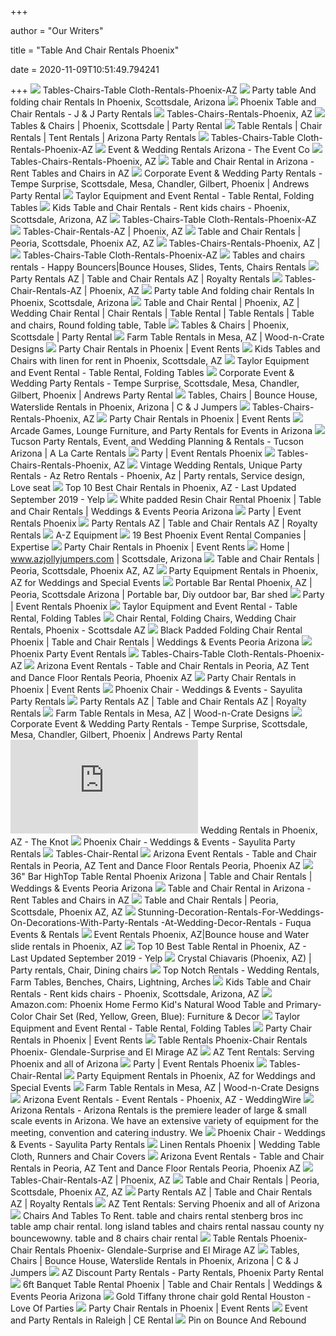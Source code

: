 +++
        
author = "Our Writers"
        
title = "Table And Chair Rentals Phoenix"
        
date = 2020-11-09T10:51:49.794241
        
+++
[ ![](http://www.partyrentalsaz.com/publishImages/Table-And-Chair-Rentals-Phoenix-AZ~~element890.jpg)](http://www.partyrentalsaz.com/publishImages/Table-And-Chair-Rentals-Phoenix-AZ~~element890.jpg) Tables-Chairs-Table Cloth-Rentals-Phoenix-AZ
[ ![](http://www.partyrentalsaz.com/6FoldingTablePartyRentalServicesPhoenixArizona.jpg)](http://www.partyrentalsaz.com/6FoldingTablePartyRentalServicesPhoenixArizona.jpg) Party table And folding chair Rentals In Phoenix, Scottsdale, Arizona
[ ![](http://jandjpartyrentals.com/wp-content/uploads/2014/09/Tables-and-Chairs.png)](http://jandjpartyrentals.com/wp-content/uploads/2014/09/Tables-and-Chairs.png) Phoenix Table and Chair Rentals - J & J Party Rentals
[ ![](https://nebula.wsimg.com/22bff57e93e5709f6ffc29bd9f47fe8c?AccessKeyId=601FAB4E9031F0B4FFA8&disposition=0&alloworigin=1)](https://nebula.wsimg.com/22bff57e93e5709f6ffc29bd9f47fe8c?AccessKeyId=601FAB4E9031F0B4FFA8&disposition=0&alloworigin=1) Tables-Chairs-Rentals-Phoenix, AZ
[ ![](https://www.azpartyrents.com/wp-content/uploads/2009/10/tables-chairs1-300x300.jpg)](https://www.azpartyrents.com/wp-content/uploads/2009/10/tables-chairs1-300x300.jpg) Tables & Chairs | Phoenix, Scottsdale | Party Rental
[ ![](https://static.wixstatic.com/media/c19327_b083f2cfbd1c4d62a864fcc41b33be60~mv2.jpg)](https://static.wixstatic.com/media/c19327_b083f2cfbd1c4d62a864fcc41b33be60~mv2.jpg) Table Rentals | Chair Rentals | Tent Rentals | Arizona Party Rentals
[ ![](http://www.partyrentalsaz.com/6_foot_Banquet_table.jpg)](http://www.partyrentalsaz.com/6_foot_Banquet_table.jpg) Tables-Chairs-Table Cloth-Rentals-Phoenix-AZ
[ ![](https://theeventcoaz.com/wp-content/uploads/2019/03/D93A1341-1.jpg)](https://theeventcoaz.com/wp-content/uploads/2019/03/D93A1341-1.jpg) Event & Wedding Rentals Arizona - The Event Co
[ ![](https://nebula.wsimg.com/307ff0c09e6972cbbfdb1fce69f98d1c?AccessKeyId=601FAB4E9031F0B4FFA8&disposition=0&alloworigin=1)](https://nebula.wsimg.com/307ff0c09e6972cbbfdb1fce69f98d1c?AccessKeyId=601FAB4E9031F0B4FFA8&disposition=0&alloworigin=1) Tables-Chairs-Rentals-Phoenix, AZ
[ ![](https://www.azbouncepro.com/wp-content/uploads/2020/09/778b49cf4f92da03399b42bb4eed86e0.png)](https://www.azbouncepro.com/wp-content/uploads/2020/09/778b49cf4f92da03399b42bb4eed86e0.png) Table and Chair Rental in Arizona - Rent Tables and Chairs in AZ
[ ![](https://andrewspartyrental.com/images/table-and-chair-rentals.jpg)](https://andrewspartyrental.com/images/table-and-chair-rentals.jpg) Corporate Event & Wedding Party Rentals - Tempe Surprise, Scottsdale, Mesa,  Chandler, Gilbert, Phoenix | Andrews Party Rental
[ ![](https://nebula.wsimg.com/4f211cba66e3f31a6dd7b1d59dd04ec1?AccessKeyId=33F077058218D9EAB27B&disposition=0&alloworigin=1)](https://nebula.wsimg.com/4f211cba66e3f31a6dd7b1d59dd04ec1?AccessKeyId=33F077058218D9EAB27B&disposition=0&alloworigin=1) Taylor Equipment and Event Rental - Table Rental, Folding Tables
[ ![](https://www.arizonabouncearound.com/userfiles/products/big/kids-table-and-chair-rental-phoenix-scottsdale-arizona-az.jpg)](https://www.arizonabouncearound.com/userfiles/products/big/kids-table-and-chair-rental-phoenix-scottsdale-arizona-az.jpg) Kids Table and Chair Rentals - Rent kids chairs - Phoenix, Scottsdale,  Arizona, AZ
[ ![](http://www.partyrentalsaz.com/36_Inch_kids_Table.jpg)](http://www.partyrentalsaz.com/36_Inch_kids_Table.jpg) Tables-Chairs-Table Cloth-Rentals-Phoenix-AZ
[ ![](https://nebula.wsimg.com/f9b59fc67ce0ee41cdd94d1e146e1463?AccessKeyId=601FAB4E9031F0B4FFA8&disposition=0&alloworigin=1)](https://nebula.wsimg.com/f9b59fc67ce0ee41cdd94d1e146e1463?AccessKeyId=601FAB4E9031F0B4FFA8&disposition=0&alloworigin=1) Tables-Chair-Rentals-AZ | Phoenix, AZ
[ ![](http://azeventrentals.com/wp-content/uploads/2016/06/DSC_0796-1024x681.jpg)](http://azeventrentals.com/wp-content/uploads/2016/06/DSC_0796-1024x681.jpg) Table and Chair Rentals | Peoria, Scottsdale, Phoenix AZ, AZ
[ ![](http://nebula.wsimg.com/f6386369148196cd0cae9094d2a84807?AccessKeyId=A6BBEDF34F563DAB27F5&disposition=0&alloworigin=1)](http://nebula.wsimg.com/f6386369148196cd0cae9094d2a84807?AccessKeyId=A6BBEDF34F563DAB27F5&disposition=0&alloworigin=1) Tables-Chairs-Rentals-Phoenix, AZ |
[ ![](http://www.partyrentalsaz.com/42_Inch_Round_Table.jpg)](http://www.partyrentalsaz.com/42_Inch_Round_Table.jpg) Tables-Chairs-Table Cloth-Rentals-Phoenix-AZ
[ ![](https://www.chicagobouncers.com/wp-content/uploads/2015/01/8__Banquet_Table_and__Chairs_Party_Rental_Services_Phoenix_Arizona.jpg)](https://www.chicagobouncers.com/wp-content/uploads/2015/01/8__Banquet_Table_and__Chairs_Party_Rental_Services_Phoenix_Arizona.jpg) Tables and chairs rentals - Happy Bouncers|Bounce Houses, Slides, Tents, Chairs  Rentals
[ ![](https://chairandtablerentals.com/wp-content/uploads/2013/07/linen.jpg)](https://chairandtablerentals.com/wp-content/uploads/2013/07/linen.jpg) Party Rentals AZ | Table and Chair Rentals AZ | Royalty Rentals
[ ![](https://nebula.wsimg.com/a1861ea9183366f6d04964888c540954?AccessKeyId=601FAB4E9031F0B4FFA8&disposition=0&alloworigin=1)](https://nebula.wsimg.com/a1861ea9183366f6d04964888c540954?AccessKeyId=601FAB4E9031F0B4FFA8&disposition=0&alloworigin=1) Tables-Chair-Rentals-AZ | Phoenix, AZ
[ ![](http://www.partyrentalsaz.com/6BanquetTablePartyRentalsPhoenixAZ.jpg)](http://www.partyrentalsaz.com/6BanquetTablePartyRentalsPhoenixAZ.jpg) Party table And folding chair Rentals In Phoenix, Scottsdale, Arizona
[ ![](https://i.pinimg.com/originals/0e/dd/27/0edd27486869c65eea47aa97fcdcf74c.png)](https://i.pinimg.com/originals/0e/dd/27/0edd27486869c65eea47aa97fcdcf74c.png) Table and Chair Rental | Phoenix, AZ | Wedding Chair Rental | Chair Rentals  | Table Rental | Table Rentals | Table and chairs, Round folding table,  Table
[ ![](https://www.azpartyrents.com/wp-content/uploads/2009/10/White_Folding_Chair.jpg)](https://www.azpartyrents.com/wp-content/uploads/2009/10/White_Folding_Chair.jpg) Tables & Chairs | Phoenix, Scottsdale | Party Rental
[ ![](https://woodncratedesigns.com/wp-content/uploads/2020/01/farm-tables-at-wedding-venue.jpg)](https://woodncratedesigns.com/wp-content/uploads/2020/01/farm-tables-at-wedding-venue.jpg) Farm Table Rentals in Mesa, AZ | Wood-n-Crate Designs
[ ![](https://eventrents.com/wp-content/uploads/2017/06/Black-Chiavari-Chair.jpg)](https://eventrents.com/wp-content/uploads/2017/06/Black-Chiavari-Chair.jpg) Party Chair Rentals in Phoenix | Event Rents
[ ![](https://www.arizonabouncearound.com/userfiles/products/big/kids-tables-and-chairs-for-rent-kids-table-linen-phoenix-scottsdale-az-.jpg)](https://www.arizonabouncearound.com/userfiles/products/big/kids-tables-and-chairs-for-rent-kids-table-linen-phoenix-scottsdale-az-.jpg) Kids Tables and Chairs with linen for rent in Phoenix, Scottsdale, AZ
[ ![](https://nebula.wsimg.com/aad1286b6c43655a633431c18799ac52?AccessKeyId=33F077058218D9EAB27B&disposition=0&alloworigin=1)](https://nebula.wsimg.com/aad1286b6c43655a633431c18799ac52?AccessKeyId=33F077058218D9EAB27B&disposition=0&alloworigin=1) Taylor Equipment and Event Rental - Table Rental, Folding Tables
[ ![](https://andrewspartyrental.com/images/canopies-and-tents.jpg)](https://andrewspartyrental.com/images/canopies-and-tents.jpg) Corporate Event & Wedding Party Rentals - Tempe Surprise, Scottsdale, Mesa,  Chandler, Gilbert, Phoenix | Andrews Party Rental
[ ![](https://www.cjjumpers.com/files/cocktail_table-high_boy_table.jpg)](https://www.cjjumpers.com/files/cocktail_table-high_boy_table.jpg) Tables, Chairs | Bounce House, Waterslide Rentals in Phoenix, Arizona | C &  J Jumpers
[ ![](https://nebula.wsimg.com/408202aa99e8141b42543d03a81f2b38?AccessKeyId=601FAB4E9031F0B4FFA8&disposition=0&alloworigin=1)](https://nebula.wsimg.com/408202aa99e8141b42543d03a81f2b38?AccessKeyId=601FAB4E9031F0B4FFA8&disposition=0&alloworigin=1) Tables-Chairs-Rentals-Phoenix, AZ
[ ![](https://eventrents.com/wp-content/uploads/2017/06/Helix-Limewash-White-Chair-DEN-Only.jpg)](https://eventrents.com/wp-content/uploads/2017/06/Helix-Limewash-White-Chair-DEN-Only.jpg) Party Chair Rentals in Phoenix | Event Rents
[ ![](https://epicpartyteam.com/wp-content/uploads/2020/07/table-and-chair-rentals.jpg)](https://epicpartyteam.com/wp-content/uploads/2020/07/table-and-chair-rentals.jpg) Arcade Games, Lounge Furniture, and Party Rentals for Events in Arizona
[ ![](https://www.alcrentals.com/images/events/rancho-milagro.jpg)](https://www.alcrentals.com/images/events/rancho-milagro.jpg) Tucson Party Rentals, Event, and Wedding Planning & Rentals - Tucson  Arizona | A La Carte Rentals
[ ![](https://www.arizonaevents.com/uploads/9/9/5/8/99589992/editor/white-floding-chair.png?1485968840)](https://www.arizonaevents.com/uploads/9/9/5/8/99589992/editor/white-floding-chair.png?1485968840) Party | Event Rentals Phoenix
[ ![](https://nebula.wsimg.com/b0cffd0faec5a8fc75f061239c7e07f7?AccessKeyId=601FAB4E9031F0B4FFA8&disposition=0&alloworigin=1)](https://nebula.wsimg.com/b0cffd0faec5a8fc75f061239c7e07f7?AccessKeyId=601FAB4E9031F0B4FFA8&disposition=0&alloworigin=1) Tables-Chairs-Rentals-Phoenix, AZ
[ ![](https://i.pinimg.com/originals/c3/85/8f/c3858f37d445e95a4398a5621f38306a.jpg)](https://i.pinimg.com/originals/c3/85/8f/c3858f37d445e95a4398a5621f38306a.jpg) Vintage Wedding Rentals, Unique Party Rentals - Az Retro Rentals - Phoenix,  Az | Party rentals, Service design, Love seat
[ ![](https://s3-media2.fl.yelpcdn.com/bphoto/2FaHuS--Tl7TaaeJ5Z14dw/ls.jpg)](https://s3-media2.fl.yelpcdn.com/bphoto/2FaHuS--Tl7TaaeJ5Z14dw/ls.jpg) Top 10 Best Chair Rentals in Phoenix, AZ - Last Updated September 2019 -  Yelp
[ ![](https://isteam.wsimg.com/ip/7ab8c9e9-b2bc-11e5-a1c7-f04da20723f7/ols/3_original/:/rs=w:600,h:600)](https://isteam.wsimg.com/ip/7ab8c9e9-b2bc-11e5-a1c7-f04da20723f7/ols/3_original/:/rs=w:600,h:600) White padded Resin Chair Rental Phoenix | Table and Chair Rentals |  Weddings & Events Peoria Arizona
[ ![](https://www.arizonaevents.com/uploads/9/9/5/8/99589992/editor/chairs-table-12.png?1529612225)](https://www.arizonaevents.com/uploads/9/9/5/8/99589992/editor/chairs-table-12.png?1529612225) Party | Event Rentals Phoenix
[ ![](https://chairandtablerentals.com/wp-content/uploads/2013/07/chairs.jpg)](https://chairandtablerentals.com/wp-content/uploads/2013/07/chairs.jpg) Party Rentals AZ | Table and Chair Rentals AZ | Royalty Rentals
[ ![](https://www.a-zequipment.com/pub/media/wysiwyg/Home_-_Party_and_Event_Rentals_-_450_x_600_1.jpg)](https://www.a-zequipment.com/pub/media/wysiwyg/Home_-_Party_and_Event_Rentals_-_450_x_600_1.jpg) A-Z Equipment
[ ![](https://res.cloudinary.com/expertise-com/image/upload/f_auto,fl_lossy,q_auto/w_auto/remote_media/dir/event-rentals.jpg)](https://res.cloudinary.com/expertise-com/image/upload/f_auto,fl_lossy,q_auto/w_auto/remote_media/dir/event-rentals.jpg) 19 Best Phoenix Event Rental Companies | Expertise
[ ![](https://eventrents.com/wp-content/uploads/2017/06/Black-Wood-Chair.jpg)](https://eventrents.com/wp-content/uploads/2017/06/Black-Wood-Chair.jpg) Party Chair Rentals in Phoenix | Event Rents
[ ![](https://files.sysers.com/cp/upload/jollyjumpers/editor/full/table-and-chair-rentals.png)](https://files.sysers.com/cp/upload/jollyjumpers/editor/full/table-and-chair-rentals.png) Home | www.azjollyjumpers.com | Scottsdale, Arizona
[ ![](http://azeventrentals.com/wp-content/uploads/2016/06/white-ceremony-chairs.jpg)](http://azeventrentals.com/wp-content/uploads/2016/06/white-ceremony-chairs.jpg) Table and Chair Rentals | Peoria, Scottsdale, Phoenix AZ, AZ
[ ![](https://eventective-media.azureedge.net/1641424_md.jpg)](https://eventective-media.azureedge.net/1641424_md.jpg) Party Equipment Rentals in Phoenix, AZ for Weddings and Special Events
[ ![](https://i.pinimg.com/originals/ec/b6/ff/ecb6ff74f7565fe004914da228b92658.jpg)](https://i.pinimg.com/originals/ec/b6/ff/ecb6ff74f7565fe004914da228b92658.jpg) Portable Bar Rental Phoenix, AZ | Peoria, Scottsdale Arizona | Portable  bar, Diy outdoor bar, Bar shed
[ ![](https://www.arizonaevents.com/uploads/9/9/5/8/99589992/published/tables-chairs.jpg?1529612102)](https://www.arizonaevents.com/uploads/9/9/5/8/99589992/published/tables-chairs.jpg?1529612102) Party | Event Rentals Phoenix
[ ![](https://nebula.wsimg.com/771a37b94e6f3a28adba876a456d6622?AccessKeyId=33F077058218D9EAB27B&disposition=0&alloworigin=1)](https://nebula.wsimg.com/771a37b94e6f3a28adba876a456d6622?AccessKeyId=33F077058218D9EAB27B&disposition=0&alloworigin=1) Taylor Equipment and Event Rental - Table Rental, Folding Tables
[ ![](https://www.arizonabouncearound.com/upload/Wedding%20Chair%20Rental%20Phoenix%20Scottsdale%20AZ.jpg)](https://www.arizonabouncearound.com/upload/Wedding%20Chair%20Rental%20Phoenix%20Scottsdale%20AZ.jpg) Chair Rental, Folding Chairs, Wedding Chair Rentals, Phoenix - Scottsdale AZ
[ ![](https://isteam.wsimg.com/ip/7ab8c9e9-b2bc-11e5-a1c7-f04da20723f7/ols/152_original/:/rs=w:600,h:600)](https://isteam.wsimg.com/ip/7ab8c9e9-b2bc-11e5-a1c7-f04da20723f7/ols/152_original/:/rs=w:600,h:600) Black Padded Folding Chair Rental Phoenix | Table and Chair Rentals |  Weddings & Events Peoria Arizona
[ ![](http://www.phoenixpartyeventrentals.com/Party_Tent_Rentals_Phoenix.jpg)](http://www.phoenixpartyeventrentals.com/Party_Tent_Rentals_Phoenix.jpg) Phoenix Party Event Rentals
[ ![](http://www.partyrentalsaz.com/60_inch_Round_Table.jpg)](http://www.partyrentalsaz.com/60_inch_Round_Table.jpg) Tables-Chairs-Table Cloth-Rentals-Phoenix-AZ
[ ![](http://arizonaeventrental.com/image/127231189.png)](http://arizonaeventrental.com/image/127231189.png) Arizona Event Rentals - Table and Chair Rentals in Peoria, AZ Tent and  Dance Floor Rentals Peoria, Phoenix AZ
[ ![](https://eventrents.com/wp-content/uploads/2017/10/O-Chair.jpg)](https://eventrents.com/wp-content/uploads/2017/10/O-Chair.jpg) Party Chair Rentals in Phoenix | Event Rents
[ ![](https://www.sayulitapartyrentals.com/uploads/4/7/5/8/47585821/phoenix-chair-02_20_orig.jpg)](https://www.sayulitapartyrentals.com/uploads/4/7/5/8/47585821/phoenix-chair-02_20_orig.jpg) Phoenix Chair - Weddings & Events - Sayulita Party Rentals
[ ![](https://chairandtablerentals.com/wp-content/uploads/2016/08/20X20-Peak-Tent.jpg)](https://chairandtablerentals.com/wp-content/uploads/2016/08/20X20-Peak-Tent.jpg) Party Rentals AZ | Table and Chair Rentals AZ | Royalty Rentals
[ ![](https://woodncratedesigns.com/wp-content/uploads/2018/12/farmtables10.jpg)](https://woodncratedesigns.com/wp-content/uploads/2018/12/farmtables10.jpg) Farm Table Rentals in Mesa, AZ | Wood-n-Crate Designs
[ ![](https://andrewspartyrental.com/images/wedding-rentals.jpg)](https://andrewspartyrental.com/images/wedding-rentals.jpg) Corporate Event & Wedding Party Rentals - Tempe Surprise, Scottsdale, Mesa,  Chandler, Gilbert, Phoenix | Andrews Party Rental
[ ![](https://media-api.xogrp.com/images/79b4429e-b534-4b3f-bfb8-035043046c4e~rs_400.h)](https://media-api.xogrp.com/images/79b4429e-b534-4b3f-bfb8-035043046c4e~rs_400.h) Wedding Rentals in Phoenix, AZ - The Knot
[ ![](https://www.sayulitapartyrentals.com/uploads/4/7/5/8/47585821/phoenix-chair-04_20_orig.jpg)](https://www.sayulitapartyrentals.com/uploads/4/7/5/8/47585821/phoenix-chair-04_20_orig.jpg) Phoenix Chair - Weddings & Events - Sayulita Party Rentals
[ ![](http://www.azpartydecor.com/publishImages/Tables-Chair-Rental~~element73.JPG)](http://www.azpartydecor.com/publishImages/Tables-Chair-Rental~~element73.JPG) Tables-Chair-Rental
[ ![](http://arizonaeventrental.com/image/127231181.png)](http://arizonaeventrental.com/image/127231181.png) Arizona Event Rentals - Table and Chair Rentals in Peoria, AZ Tent and  Dance Floor Rentals Peoria, Phoenix AZ
[ ![](https://isteam.wsimg.com/ip/7ab8c9e9-b2bc-11e5-a1c7-f04da20723f7/ols/29_original/:/rs=w:600,h:600)](https://isteam.wsimg.com/ip/7ab8c9e9-b2bc-11e5-a1c7-f04da20723f7/ols/29_original/:/rs=w:600,h:600) 36" Bar HighTop Table Rental Phoenix Arizona | Table and Chair Rentals |  Weddings & Events Peoria Arizona
[ ![](https://www.azbouncepro.com/wp-content/uploads/2020/07/table-chair-rentals-arizona_1595982245_big.jpg)](https://www.azbouncepro.com/wp-content/uploads/2020/07/table-chair-rentals-arizona_1595982245_big.jpg) Table and Chair Rental in Arizona - Rent Tables and Chairs in AZ
[ ![](http://azeventrentals.com/wp-content/uploads/2015/11/White-Resin-Chair.jpg)](http://azeventrentals.com/wp-content/uploads/2015/11/White-Resin-Chair.jpg) Table and Chair Rentals | Peoria, Scottsdale, Phoenix AZ, AZ
[ ![](https://www.fuquaeventsandrentals.com/wp-content/uploads/2012/07/Stunning-Decoration-Rentals-For-Weddings-On-Decorations-With-Party-Rentals-At-Wedding-Decor-Rentals.jpg)](https://www.fuquaeventsandrentals.com/wp-content/uploads/2012/07/Stunning-Decoration-Rentals-For-Weddings-On-Decorations-With-Party-Rentals-At-Wedding-Decor-Rentals.jpg) Stunning-Decoration-Rentals-For-Weddings-On-Decorations-With-Party-Rentals -At-Wedding-Decor-Rentals - Fuqua Events & Rentals
[ ![](http://www.partyrentalsaz.com/publishImages/index~~element1662.jpg)](http://www.partyrentalsaz.com/publishImages/index~~element1662.jpg) Event Rentals Phoenix, AZ|Bounce house and Water slide rentals in Phoenix,  AZ
[ ![](https://s3-media1.fl.yelpcdn.com/bphoto/LPHF_FMqjjEYhRpZwcMvTA/ls.jpg)](https://s3-media1.fl.yelpcdn.com/bphoto/LPHF_FMqjjEYhRpZwcMvTA/ls.jpg) Top 10 Best Table Rental in Phoenix, AZ - Last Updated September 2019 - Yelp
[ ![](https://i.pinimg.com/originals/f6/ca/2b/f6ca2bddd869c6f638187a4acf046dcd.png)](https://i.pinimg.com/originals/f6/ca/2b/f6ca2bddd869c6f638187a4acf046dcd.png) Crystal Chiavaris (Phoenix, AZ) | Party rentals, Chair, Dining chairs
[ ![](https://files.sysers.com/cp/upload/topnotchrentals/gallery/full/typorama.JPG)](https://files.sysers.com/cp/upload/topnotchrentals/gallery/full/typorama.JPG) Top Notch Rentals - Wedding Rentals, Farm Tables, Benches, Chairs,  Lightning, Arches
[ ![](https://www.arizonabouncearound.com/upload/image/kids%20table%20and%20chairs%201.jpg)](https://www.arizonabouncearound.com/upload/image/kids%20table%20and%20chairs%201.jpg) Kids Table and Chair Rentals - Rent kids chairs - Phoenix, Scottsdale,  Arizona, AZ
[ ![](https://images-na.ssl-images-amazon.com/images/I/81Zs7wRJqdL._AC_SL1500_.jpg)](https://images-na.ssl-images-amazon.com/images/I/81Zs7wRJqdL._AC_SL1500_.jpg) Amazon.com: Phoenix Home Fermo Kid's Natural Wood Table and Primary-Color  Chair Set (Red, Yellow, Green, Blue): Furniture & Decor
[ ![](https://nebula.wsimg.com/02023436f35a0f4e62419bfa56a7aaac?AccessKeyId=33F077058218D9EAB27B&disposition=0&alloworigin=1)](https://nebula.wsimg.com/02023436f35a0f4e62419bfa56a7aaac?AccessKeyId=33F077058218D9EAB27B&disposition=0&alloworigin=1) Taylor Equipment and Event Rental - Table Rental, Folding Tables
[ ![](https://eventrents.com/wp-content/uploads/2017/06/Crystal-Chiavari-Chair.jpg)](https://eventrents.com/wp-content/uploads/2017/06/Crystal-Chiavari-Chair.jpg) Party Chair Rentals in Phoenix | Event Rents
[ ![](http://jumpersworldaz.homestead.com/banquet_tables_for_rent.jpg)](http://jumpersworldaz.homestead.com/banquet_tables_for_rent.jpg) Table Rentals Phoenix-Chair Rentals Phoenix- Glendale-Surprise and El  Mirage AZ
[ ![](https://assets.website-files.com/5d9ca9effaa4c00c1a9d7367/5d9ca9effaa4c043b19d73c6_frame-tent.jpg)](https://assets.website-files.com/5d9ca9effaa4c00c1a9d7367/5d9ca9effaa4c043b19d73c6_frame-tent.jpg) AZ Tent Rentals: Serving Phoenix and all of Arizona
[ ![](https://www.arizonaevents.com/uploads/9/9/5/8/99589992/published/kids-table.png?1572898499)](https://www.arizonaevents.com/uploads/9/9/5/8/99589992/published/kids-table.png?1572898499) Party | Event Rentals Phoenix
[ ![](http://www.azpartydecor.com/publishImages/Tables-Chair-Rental~~element32.JPG)](http://www.azpartydecor.com/publishImages/Tables-Chair-Rental~~element32.JPG) Tables-Chair-Rental
[ ![](https://eventective-media.azureedge.net/659536.jpg)](https://eventective-media.azureedge.net/659536.jpg) Party Equipment Rentals in Phoenix, AZ for Weddings and Special Events
[ ![](https://woodncratedesigns.com/wp-content/uploads/2019/05/farm-tables-with-round-tables-e1578460238221.jpg)](https://woodncratedesigns.com/wp-content/uploads/2019/05/farm-tables-with-round-tables-e1578460238221.jpg) Farm Table Rentals in Mesa, AZ | Wood-n-Crate Designs
[ ![](https://cdn0.weddingwire.com/emp/fotos/9/1/1/3/0/2/1447727720387-400-chair-rental.jpg)](https://cdn0.weddingwire.com/emp/fotos/9/1/1/3/0/2/1447727720387-400-chair-rental.jpg) Arizona Event Rentals - Event Rentals - Phoenix, AZ - WeddingWire
[ ![](http://www.arizonarentalsonline.com/uploads/1/1/1/8/11186996/1951543_orig.jpg)](http://www.arizonarentalsonline.com/uploads/1/1/1/8/11186996/1951543_orig.jpg) Arizona Rentals - Arizona Rentals is the premiere leader of large & small  scale events in Arizona. We have an extensive variety of equipment for the  meeting, convention and catering industry. We
[ ![](https://www.sayulitapartyrentals.com/uploads/4/7/5/8/47585821/phoenix-chair-01_21_orig.jpg)](https://www.sayulitapartyrentals.com/uploads/4/7/5/8/47585821/phoenix-chair-01_21_orig.jpg) Phoenix Chair - Weddings & Events - Sayulita Party Rentals
[ ![](https://www.bbjlinen.com/wp-content/uploads/2019/01/IMG_0844.jpg)](https://www.bbjlinen.com/wp-content/uploads/2019/01/IMG_0844.jpg) Linen Rentals Phoenix | Wedding Table Cloth, Runners and Chair Covers
[ ![](http://arizonaeventrental.com/image/127231192.png)](http://arizonaeventrental.com/image/127231192.png) Arizona Event Rentals - Table and Chair Rentals in Peoria, AZ Tent and  Dance Floor Rentals Peoria, Phoenix AZ
[ ![](https://nebula.wsimg.com/4fa7bbb8e33f5897e3ec2e43a7218ccf?AccessKeyId=601FAB4E9031F0B4FFA8&disposition=0&alloworigin=1)](https://nebula.wsimg.com/4fa7bbb8e33f5897e3ec2e43a7218ccf?AccessKeyId=601FAB4E9031F0B4FFA8&disposition=0&alloworigin=1) Tables-Chair-Rentals-AZ | Phoenix, AZ
[ ![](http://azeventrentals.com/wp-content/uploads/2016/06/wedding-table-dark-wood-chairs.jpg)](http://azeventrentals.com/wp-content/uploads/2016/06/wedding-table-dark-wood-chairs.jpg) Table and Chair Rentals | Peoria, Scottsdale, Phoenix AZ, AZ
[ ![](https://chairandtablerentals.com/wp-content/uploads/2013/07/tables.jpg)](https://chairandtablerentals.com/wp-content/uploads/2013/07/tables.jpg) Party Rentals AZ | Table and Chair Rentals AZ | Royalty Rentals
[ ![](https://assets.website-files.com/5d9ca9effaa4c00c1a9d7367/5d9ca9effaa4c02aac9d73d8_tables-chairs.jpg)](https://assets.website-files.com/5d9ca9effaa4c00c1a9d7367/5d9ca9effaa4c02aac9d73d8_tables-chairs.jpg) AZ Tent Rentals: Serving Phoenix and all of Arizona
[ ![](https://i2.wp.com/www.azbouncepro.com/tables-chairs/images/folding-chair-rental-az.jpg)](https://i2.wp.com/www.azbouncepro.com/tables-chairs/images/folding-chair-rental-az.jpg) Chairs And Tables To Rent. table and chairs rental stenberg bros inc table  amp chair rental. long island tables and chairs rental nassau county ny  bouncewowny. table and 8 chairs chair rental
[ ![](http://jumpersworldaz.homestead.com/Party_rental_extras_phoenix.jpg)](http://jumpersworldaz.homestead.com/Party_rental_extras_phoenix.jpg) Table Rentals Phoenix-Chair Rentals Phoenix- Glendale-Surprise and El  Mirage AZ
[ ![](https://www.cjjumpers.com/files/kidsTable.jpg)](https://www.cjjumpers.com/files/kidsTable.jpg) Tables, Chairs | Bounce House, Waterslide Rentals in Phoenix, Arizona | C &  J Jumpers
[ ![](https://img1.wsimg.com/isteam/stock/10838/:/rs=w:1300,h:800)](https://img1.wsimg.com/isteam/stock/10838/:/rs=w:1300,h:800) AZ Discount Party Rentals - Party Rentals, Phoenix Party Rental
[ ![](https://isteam.wsimg.com/ip/7ab8c9e9-b2bc-11e5-a1c7-f04da20723f7/ols/15_original/:/rs=w:600,h:600)](https://isteam.wsimg.com/ip/7ab8c9e9-b2bc-11e5-a1c7-f04da20723f7/ols/15_original/:/rs=w:600,h:600) 6ft Banquet Table Rental Phoenix | Table and Chair Rentals | Weddings &  Events Peoria Arizona
[ ![](https://eventlyst.com/wp-content/uploads/2019/01/Screenshot_2018-09-14-21-31-10.png)](https://eventlyst.com/wp-content/uploads/2019/01/Screenshot_2018-09-14-21-31-10.png) Gold Tiffany throne chair gold Rental Houston - Love Of Parties
[ ![](https://eventrents.com/wp-content/uploads/2017/10/Ghost-Chair.jpg)](https://eventrents.com/wp-content/uploads/2017/10/Ghost-Chair.jpg) Party Chair Rentals in Phoenix | Event Rents
[ ![](https://cerental.com/slideshow/slide-banner.jpg)](https://cerental.com/slideshow/slide-banner.jpg) Event and Party Rentals in Raleigh | CE Rental
[ ![](https://i.pinimg.com/originals/51/f7/93/51f79396280bff52f8d056a2f51dc1d1.jpg)](https://i.pinimg.com/originals/51/f7/93/51f79396280bff52f8d056a2f51dc1d1.jpg) Pin on Bounce And Rebound
